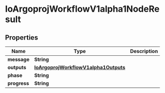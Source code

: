 

# IoArgoprojWorkflowV1alpha1NodeResult


## Properties

Name | Type | Description | Notes
------------ | ------------- | ------------- | -------------
**message** | **String** |  |  [optional]
**outputs** | [**IoArgoprojWorkflowV1alpha1Outputs**](IoArgoprojWorkflowV1alpha1Outputs.md) |  |  [optional]
**phase** | **String** |  |  [optional]
**progress** | **String** |  |  [optional]



